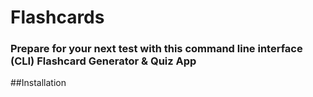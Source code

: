 # Flashcards
### Prepare for your next test with this command line interface (CLI) **Flashcard Generator & Quiz App**

##Installation
